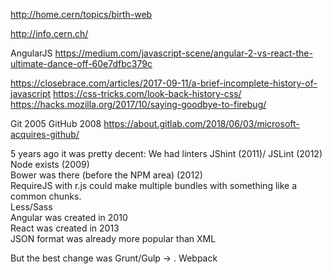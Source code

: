 http://home.cern/topics/birth-web

http://info.cern.ch/


AngularJS
https://medium.com/javascript-scene/angular-2-vs-react-the-ultimate-dance-off-60e7dfbc379c


https://closebrace.com/articles/2017-09-11/a-brief-incomplete-history-of-javascript
https://css-tricks.com/look-back-history-css/
https://hacks.mozilla.org/2017/10/saying-goodbye-to-firebug/


Git 2005
GitHub 2008
https://about.gitlab.com/2018/06/03/microsoft-acquires-github/


5 years ago it was pretty decent: 
We had linters JShint (2011)/ JSLint (2012)   
Node exists (2009)   
Bower was there (before the NPM area) (2012)   
RequireJS with r.js could make multiple bundles with something like a common chunks.   
Less/Sass   
Angular was created in 2010   
React was created in 2013   
JSON format was already more popular than XML   


But the best change was Grunt/Gulp → . Webpack 
